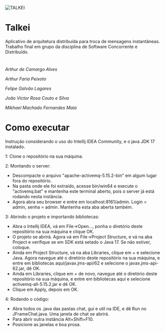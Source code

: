
![TALKEI](https://github.com/arthur65535/Talkei/assets/29666978/6f2779fa-9e2a-492e-9310-15f1fe127f99)

# Talkei
Aplicativo de arquitetura distribuída para troca de mensagens instantâneas. Trabalho final em grupo da disciplina de Software Concorrente e Distribuído.

#

<p><i>Arthur de Camargo Alves</i></p>
<p><i>Arthur Faria Peixoto</i></p>
<p><i>Felipe Galvão Lagares</i></p>
<p><i>João Victor Rosa Couto e Silva</i></p>
<p><i>Mikhael Machado Fernandes Maia</i></p>

# Como executar
Instrução considerando o uso do Intellij IDEA Community, e o java JDK 17 instalado.

<p>1: Clone o repositório na sua máquina.</p>
<p>2: Montando o server:</p>

  - Descompacte o arquivo "apache-activemq-5.15.2-bin" em algum lugar fora do repositório.
  - Na pasta onde ele foi extraído, acesse bin/win64 e execute o "activemq.bat" e mantenha este terminal aberto, pois o server já está rodando nesta instância.
  - Agora abra seu browser e entre em localhost:8161/admin. Login = admin, senha = admin. Mantenha esta aba aberta também.

<p>3: Abrindo o projeto e importando bibliotecas:</p>

  - Abra o Intellij IDEA, vá em File->Open..., ponha o diretório deste repositório na sua máquina e clique OK.
  - O projeto se abrirá. Agora vá em File->Project Structure, e vá na aba Project e verifique se em SDK está setado o Java 17. Se não estiver, coloque.
  - Ainda em Project Structure, vá na aba Libraries, clique em + e selecione Java. Agora navegue até o diretório deste repositório na sua máquina, e entre em bibliotecas aqui/javax.jms-api/62 e selecione o javax.jms-api-62.jar, dê OK.
  - Ainda em Libraries, clique em + de novo, navegue até o diretório deste repositório na sua máquina, e entre em bibliotecas aqui e selecione activemq-all-5.15.2.jar e dê OK.
  - Clique em Apply, depois em OK.

<p>4: Rodando o código:</p>

  - Abra todos os .java das pastas chat, gui e util na IDE, e dê Run no JFrameChat.java. Uma janela de chat se abrirá.
  - Para abrir outra instância Alt+Shift+F10.
  - Posicione as janelas e boa prosa.
